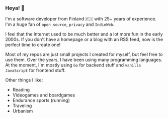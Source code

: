 ### Heya! 👋

I'm a software developer from Finland 🇫🇮 with 25+ years of experience. I'm a huge fan of `open source`, `privacy` and `IndieWeb`.

I feel that the Internet used to be much better and a lot more fun in the early 2000s. If you don't have a homepage or a blog with an RSS feed, now is the perfect time to create one!

Most of my repos are just small projects I created for myself, but feel free to use them. Over the years, I have been using many programming languages. At the moment, I'm mostly using `Go` for backend stuff and `vanilla JavaScript` for frontend stuff.

Other things I like:
- Reading
- Videogames and boardgames
- Endurance sports (running)
- Traveling
- Urbanism
